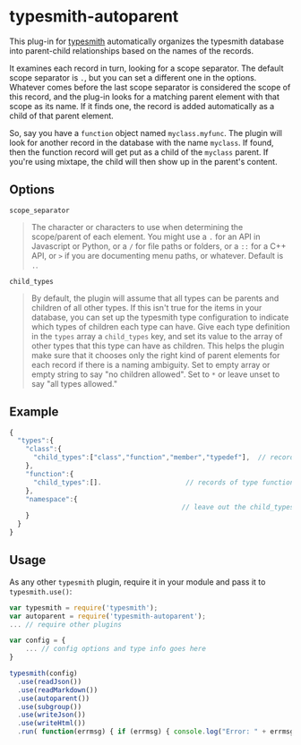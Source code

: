 # typesmith-autoparent

This plug-in for [typesmith](https://www.github.com/bbor/typesmith) automatically organizes the typesmith database into parent-child relationships based on the names of the records.

It examines each record in turn, looking for a scope separator. The default scope separator is `.`, but you can set a different one in the options. Whatever comes before the last scope separator is considered the scope of this record, and the plug-in looks for a matching parent element with that scope as its name. If it finds one, the record is added automatically as a child of that parent element.

So, say you have a `function` object named `myclass.myfunc`. The plugin will look for another record in the database with the name `myclass`. If found, then the function record will get put as a child of the `myclass` parent. If you're using mixtape, the child will then show up in the parent's content.

## Options

`scope_separator`

>	The character or characters to use when determining the scope/parent of each element. You might use a `.` for an API in Javascript or Python, or a `/` for file paths or folders, or a `::` for a C++ API, or ` > ` if you are documenting menu paths, or whatever. Default is `.`.

`child_types`

>	By default, the plugin will assume that all types can be parents and children of all other types. If this isn't true for the items in your database, you can set up the typesmith type configuration to indicate which types of children each type can have. Give each type definition in the `types` array a `child_types` key, and set its value to the array of other types that this type can have as children. This helps the plugin make sure that it chooses only the right kind of parent elements for each record if there is a naming ambiguity. Set to empty array or empty string to say "no children allowed". Set to `*` or leave unset to say "all types allowed."

## Example

```js
{
  "types":{
	"class":{
	  "child_types":["class","function","member","typedef"],  // records of type class can have these kinds of children.
	},
	"function":{
	  "child_types":[].                     // records of type function can't have any children.
	},
	"namespace":{
										   // leave out the child_types array entirely to allow any kind of child records.
	}
  }
}
```

## Usage

As any other `typesmith` plugin, require it in your module and pass it to `typesmith.use()`:

```js
var typesmith = require('typesmith');
var autoparent = require('typesmith-autoparent');
... // require other plugins

var config = {
	... // config options and type info goes here
}

typesmith(config)
  .use(readJson())
  .use(readMarkdown())
  .use(autoparent())
  .use(subgroup())
  .use(writeJson())
  .use(writeHtml())
  .run( function(errmsg) { if (errmsg) { console.log("Error: " + errmsg); } console.log('finished!'); } );
```
